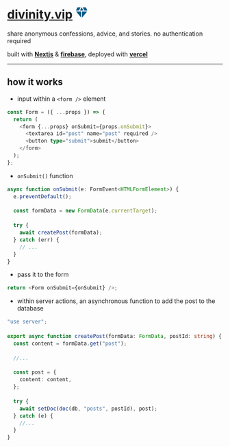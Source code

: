 # [divinity.vip](https://www.divinity.vip) <img src="/public/apple-touch-icon.png" style="width:30px" />

share anonymous confessions, advice, and stories. no authentication required

built with **[Nextjs](https://nextjs.org/)** & **[firebase](https://firebase.google.com/)**, deployed with **[vercel](https://vercel.com)**

---

## how it works

- input within a `<form />` element

```ts
const Form = ({ ...props }) => {
  return (
    <form {...props} onSubmit={props.onSubmit}>
      <textarea id="post" name="post" required />
      <button type="submit">submit</button>
    </form>
  );
};
```

- `onSubmit()` function

```ts
async function onSubmit(e: FormEvent<HTMLFormElement>) {
  e.preventDefault();

  const formData = new FormData(e.currentTarget);

  try {
    await createPost(formData);
  } catch (err) {
    // ...
  }
}
```

- pass it to the form

```ts
return <Form onSubmit={onSubmit} />;
```

- within server actions, an asynchronous function to add the post to the database

```ts
"use server";

export async function createPost(formData: FormData, postId: string) {
  const content = formData.get("post");

  //...

  const post = {
    content: content,
  };

  try {
    await setDoc(doc(db, "posts", postId), post);
  } catch (e) {
    //...
  }
}
```
